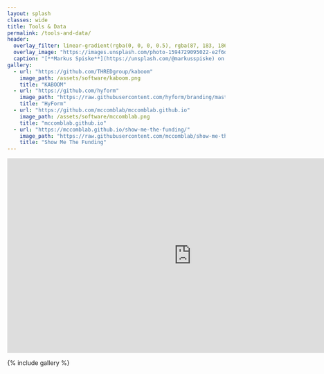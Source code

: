 ```yaml
---
layout: splash
classes: wide
title: Tools & Data
permalink: /tools-and-data/
header:
  overlay_filter: linear-gradient(rgba(0, 0, 0, 0.5), rgba(87, 183, 186, 0.5))
  overlay_image: "https://images.unsplash.com/photo-1594729095022-e2f6d2eece9c?ixlib=rb-1.2.1&ixid=MnwxMjA3fDB8MHxwaG90by1wYWdlfHx8fGVufDB8fHx8&auto=format&fit=crop&w=1771&q=80"
  caption: "[**Markus Spiske**](https://unsplash.com/@markusspiske) on [*Unsplash*](https://unsplash.com)"
gallery:
  - url: "https://github.com/THREDgroup/kaboom"
    image_path: /assets/software/kaboom.png
    title: "KABOOM"
  - url: "https://github.com/hyform"
    image_path: "https://raw.githubusercontent.com/hyform/branding/master/LOGO/PNG/Hyform-07.png"
    title: "HyForm"
  - url: "https://github.com/mccomblab/mccomblab.github.io"
    image_path: /assets/software/mccomblab.png
    title: "mccomblab.github.io"
  - url: "https://mccomblab.github.io/show-me-the-funding/"
    image_path: "https://raw.githubusercontent.com/mccomblab/show-me-the-funding/master/assets/screenshot.png"
    title: "Show Me The Funding"
---
```


<iframe
	id="mine"
	src="https://cmudrc-demo-explorer.hf.space"
	frameborder="0"
	width="850"
	height="450" 
	onload="fixit()"
></iframe>


{% include gallery %}

<script src="/assets/javascript/fix-hf-gradio.js"></script>
